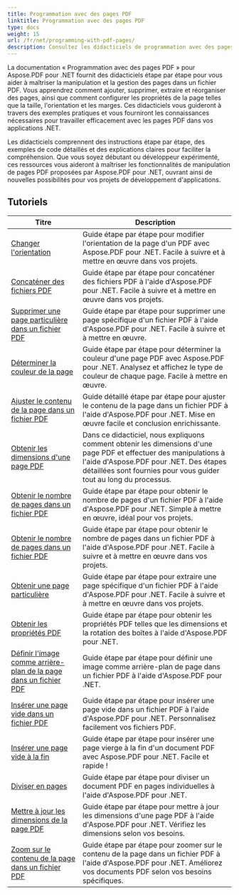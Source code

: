 ```yaml
---
title: Programmation avec des pages PDF
linktitle: Programmation avec des pages PDF
type: docs
weight: 15
url: /fr/net/programming-with-pdf-pages/
description: Consultez les didacticiels de programmation avec des pages PDF à l'aide d'Aspose.PDF pour .NET. Apprenez à manipuler et personnaliser les pages des fichiers PDF.
---
```

La documentation « Programmation avec des pages PDF » pour Aspose.PDF pour .NET fournit des didacticiels étape par étape pour vous aider à maîtriser la manipulation et la gestion des pages dans un fichier PDF. Vous apprendrez comment ajouter, supprimer, extraire et réorganiser des pages, ainsi que comment configurer les propriétés de la page telles que la taille, l'orientation et les marges. Ces didacticiels vous guideront à travers des exemples pratiques et vous fourniront les connaissances nécessaires pour travailler efficacement avec les pages PDF dans vos applications .NET.

Les didacticiels comprennent des instructions étape par étape, des exemples de code détaillés et des explications claires pour faciliter la compréhension. Que vous soyez débutant ou développeur expérimenté, ces ressources vous aideront à maîtriser les fonctionnalités de manipulation de pages PDF proposées par Aspose.PDF pour .NET, ouvrant ainsi de nouvelles possibilités pour vos projets de développement d'applications.

## Tutoriels
| Titre | Description |
| --- | --- | 
| [Changer l'orientation](./change-orientation/) | Guide étape par étape pour modifier l'orientation de la page d'un PDF avec Aspose.PDF pour .NET. Facile à suivre et à mettre en œuvre dans vos projets. |  
| [Concaténer des fichiers PDF](./concatenate-pdf-files/) | Guide étape par étape pour concaténer des fichiers PDF à l'aide d'Aspose.PDF pour .NET. Facile à suivre et à mettre en œuvre dans vos projets. |  
| [Supprimer une page particulière dans un fichier PDF](./delete-particular-page/) | Guide étape par étape pour supprimer une page spécifique d'un fichier PDF à l'aide d'Aspose.PDF pour .NET. Facile à suivre et à mettre en œuvre. |  
| [Déterminer la couleur de la page](./determine-page-color/) | Guide étape par étape pour déterminer la couleur d'une page PDF avec Aspose.PDF pour .NET. Analysez et affichez le type de couleur de chaque page. Facile à mettre en œuvre. |  
| [Ajuster le contenu de la page dans un fichier PDF](./fit-page-contents/) | Guide détaillé étape par étape pour ajuster le contenu de la page dans un fichier PDF à l'aide d'Aspose.PDF pour .NET. Mise en œuvre facile et conclusion enrichissante. |  
| [Obtenir les dimensions d'une page PDF](./get-dimensions/) | Dans ce didacticiel, nous expliquons comment obtenir les dimensions d'une page PDF et effectuer des manipulations à l'aide d'Aspose.PDF pour .NET. Des étapes détaillées sont fournies pour vous guider tout au long du processus. |  
| [Obtenir le nombre de pages dans un fichier PDF](./get-number-of-pages/) | Guide étape par étape pour obtenir le nombre de pages d'un fichier PDF à l'aide d'Aspose.PDF pour .NET. Simple à mettre en œuvre, idéal pour vos projets. |  
| [Obtenir le nombre de pages dans un fichier PDF](./get-page-count/) | Guide étape par étape pour obtenir le nombre de pages dans un fichier PDF à l'aide d'Aspose.PDF pour .NET. Facile à suivre et à mettre en œuvre dans vos projets. |  
| [Obtenir une page particulière](./get-particular-page/) | Guide étape par étape pour extraire une page spécifique d'un fichier PDF à l'aide d'Aspose.PDF pour .NET. Facile à suivre et à mettre en œuvre dans vos projets. |  
| [Obtenir les propriétés PDF](./get-properties/) | Guide étape par étape pour obtenir les propriétés PDF telles que les dimensions et la rotation des boîtes à l'aide d'Aspose.PDF pour .NET. |  
| [Définir l'image comme arrière-plan de la page dans un fichier PDF](./image-as-background/) | Guide étape par étape pour définir une image comme arrière-plan de page dans un fichier PDF à l'aide d'Aspose.PDF pour .NET. |  
| [Insérer une page vide dans un fichier PDF](./insert-empty-page/) | Guide étape par étape pour insérer une page vide dans un fichier PDF à l'aide d'Aspose.PDF pour .NET. Personnalisez facilement vos fichiers PDF. |  
| [Insérer une page vide à la fin](./insert-empty-page-at-end/) | Guide étape par étape pour insérer une page vierge à la fin d'un document PDF avec Aspose.PDF pour .NET. Facile et rapide ! |  
| [Diviser en pages](./split-to-pages/) | Guide étape par étape pour diviser un document PDF en pages individuelles à l'aide d'Aspose.PDF pour .NET. |  
| [Mettre à jour les dimensions de la page PDF](./update-dimensions/) | Guide étape par étape pour mettre à jour les dimensions d'une page PDF à l'aide d'Aspose.PDF pour .NET. Vérifiez les dimensions selon vos besoins. |  
| [Zoom sur le contenu de la page dans un fichier PDF](./zoom-to-page-contents/) | Guide étape par étape pour zoomer sur le contenu de la page dans un fichier PDF à l'aide d'Aspose.PDF pour .NET. Améliorez vos documents PDF selon vos besoins spécifiques. |  
